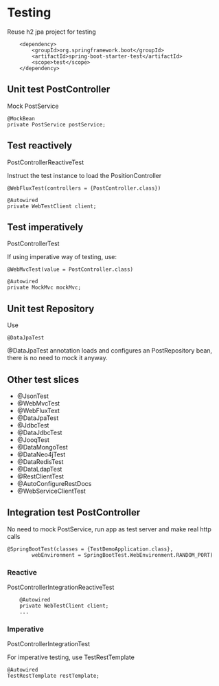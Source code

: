 # Testing
Reuse h2 jpa project for testing

        <dependency>
			<groupId>org.springframework.boot</groupId>
			<artifactId>spring-boot-starter-test</artifactId>
			<scope>test</scope>
		</dependency>

## Unit test PostController
Mock PostService
    
    @MockBean
    private PostService postService;


## Test reactively
PostControllerReactiveTest

Instruct the test instance to load the PositionController

    @WebFluxTest(controllers = {PostController.class})
    
    @Autowired
    private WebTestClient client;

## Test imperatively
PostControllerTest

If using imperative way of testing, use:

    @WebMvcTest(value = PostController.class)

    @Autowired
    private MockMvc mockMvc;

    
## Unit test Repository
Use

    @DataJpaTest
@DataJpaTest annotation loads and configures an PostRepository bean, there is no need to mock it anyway.

## Other test slices
* @JsonTest
* @WebMvcTest
* @WebFluxText
* @DataJpaTest
* @JdbcTest
* @DataJdbcTest
* @JooqTest
* @DataMongoTest
* @DataNeo4jTest
* @DataRedisTest
* @DataLdapTest
* @RestClientTest
* @AutoConfigureRestDocs
* @WebServiceClientTest

## Integration test PostController
No need to mock PostService, run app as test server and make real http calls

    @SpringBootTest(classes = {TestDemoApplication.class},
            webEnvironment = SpringBootTest.WebEnvironment.RANDOM_PORT)
    
### Reactive
PostControllerIntegrationReactiveTest

        @Autowired
        private WebTestClient client;
        ...

### Imperative
PostControllerIntegrationTest

For imperative testing, use TestRestTemplate

    @Autowired
    TestRestTemplate restTemplate;
     